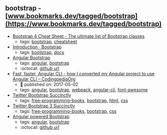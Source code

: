 bootstrap - [www.bookmarks.dev/tagged/bootstrap](https://www.bookmarks.dev/tagged/bootstrap)
---
* [Bootstrap 4 Cheat Sheet - The ultimate list of Bootstrap classes](https://hackerthemes.com/bootstrap-cheatsheet/)
    * tags: [bootstrap](../tagged/bootstrap.md), [cheatsheet](../tagged/cheatsheet.md)
* [Introduction · Bootstrap ](https://getbootstrap.com/docs/4.0/getting-started/introduction/)
    * tags: [bootstrap](../tagged/bootstrap.md), [docs](../tagged/docs.md)
* [Angular Bootstrap](https://valor-software.com/ngx-bootstrap/#/)
    * tags: [angular](../tagged/angular.md), [bootstrap](../tagged/bootstrap.md)
    * :octocat: [github url](https://github.com/valor-software/ngx-bootstrap)
* [Fast, faster, Angular CLI - how I converted my Angular project to use Angular CLI – CodingpediaOrg](http://www.codingpedia.org/ama/fast-faster-angular-cli-how-i-converted-my-angular-project-to-use-angular-cli)
    * :calendar: published on: 2017-05-02
    * tags: [angular](../tagged/angular.md), [bootstrap](../tagged/bootstrap.md), [webpack](../tagged/webpack.md), [angular-cli](../tagged/angular-cli.md), [font-awesome](../tagged/font-awesome.md)
* [Twitter Bootstrap Succinctly](https://www.syncfusion.com/resources/techportal/ebooks/twitterbootstrap)
    * tags: [free-programming-books](../tagged/free-programming-books.md), [bootstrap](../tagged/bootstrap.md), [html](../tagged/html.md), [css](../tagged/css.md)
* [Twitter Bootstrap 3 Succinctly](https://www.syncfusion.com/resources/techportal/ebooks/twitterbootstrap3)
    * tags: [free-programming-books](../tagged/free-programming-books.md), [bootstrap](../tagged/bootstrap.md), [css](../tagged/css.md)
* [Angular powered Bootstrap](https://ng-bootstrap.github.io)
    * tags: [angular](../tagged/angular.md), [bootstrap](../tagged/bootstrap.md)
    * :octocat: [github url](https://github.com/ng-bootstrap/ng-bootstrap)
